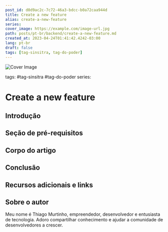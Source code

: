 ```yaml
---
post_id: d0d9ac2c-7c72-46a3-bdcc-b0a72caa944d
title: Create a new feature
alias: create-a-new-feature
series: 
cover_image: https://example.com/image-url.jpg
path: posts/pt-br/backend/create-a-new-feature.md
created_at: 2023-04-24T01:41:42.4242-03:00
lang: pt-br
draft: false
tags: [tag-sinsitra, tag-do-poder]
---
```

![Cover Image](https://example.com/image-url.jpg)

tags:  #tag-sinsitra  #tag-do-poder
series: 

# Create a new feature

## Introdução  

 
## Seção de pré-requisitos  

 
## Corpo do artigo  

 
## Conclusão  

 
## Recursos adicionais e links  

 
## Sobre o autor
Meu nome é Thiago Murtinho, empreendedor, desenvolvedor e entusiasta de tecnologia. Adoro compartilhar conhecimento e ajudar a comunidade de desenvolvedores a crescer.



